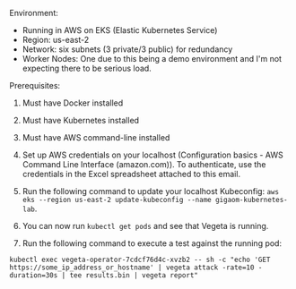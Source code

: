 Environment:
- Running in AWS on EKS (Elastic Kubernetes Service)
- Region: us-east-2
- Network: six subnets (3 private/3 public) for redundancy
- Worker Nodes: One due to this being a demo environment and I'm not expecting there to be serious load.

Prerequisites:
1. Must have Docker installed
2. Must have Kubernetes installed
3. Must have AWS command-line installed

1. Set up AWS credentials on your localhost (Configuration basics - AWS Command Line Interface (amazon.com)). To authenticate, use the credentials in the Excel spreadsheet attached to this email.
2. Run the following command to update your localhost Kubeconfig: `aws eks --region us-east-2 update-kubeconfig --name gigaom-kubernetes-lab`. 
3. You can now run `kubectl get pods` and see that Vegeta is running.
4. Run the following command to execute a test against the running pod:

`kubectl exec vegeta-operator-7cdcf76d4c-xvzb2 -- sh -c "echo 'GET https://some_ip_address_or_hostname' | vegeta attack -rate=10 -duration=30s | tee results.bin | vegeta report"`